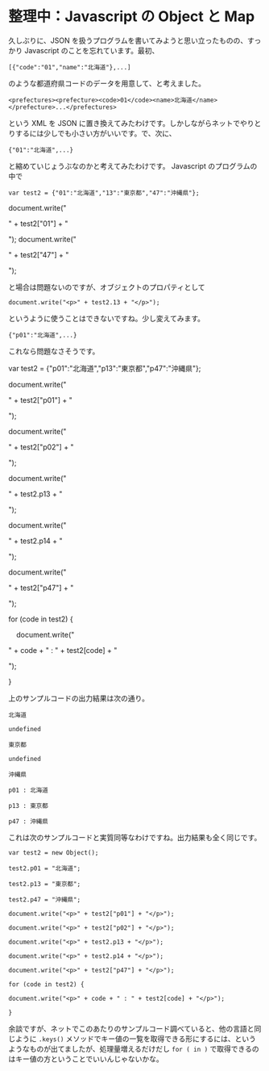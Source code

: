 # 整理中：Javascript の Object と Map

久しぶりに、JSON を扱うプログラムを書いてみようと思い立ったものの、すっかり Javascript のことを忘れています。最初、

`[{"code":"01","name":"北海道"},...]`

のような都道府県コードのデータを用意して、と考えました。

`<prefectures><prefecture><code>01</code><name>北海道</name></prefecture>...</prefectures>`

という XML を JSON に置き換えてみたわけです。しかしながらネットでやりとりするには少しでも小さい方がいいです。で、次に、

`{"01":"北海道",...}`

と縮めていじょうぶなのかと考えてみたわけです。 Javascript のプログラムの中で

`var test2 = {"01":"北海道","13":"東京都","47":"沖縄県"};`

document.write("<p>" + test2\["01"\] + "</p>");
document.write("<p>" + test2\["47"\] + "</p>");

と場合は問題ないのですが、オブジェクトのプロパティとして

`document.write("<p>" + test2.13 + "</p>");`

というように使うことはできないですね。少し変えてみます。

`{"p01":"北海道",...}`

これなら問題なさそうです。

var test2 = {"p01":"北海道","p13":"東京都","p47":"沖縄県"};

document.write("<p>" + test2\["p01"\] + "</p>");

document.write("<p>" + test2\["p02"\] + "</p>");

document.write("<p>" + test2.p13 + "</p>");

document.write("<p>" + test2.p14 + "</p>");

document.write("<p>" + test2\["p47"\] + "</p>");

for (code in test2) {

    document.write("<p>" + code + " : " + test2\[code\] + "</p>");

}

上のサンプルコードの出力結果は次の通り。

`北海道`

`undefined`

`東京都`

`undefined`

`沖縄県`

`p01 : 北海道`

`p13 : 東京都`

`p47 : 沖縄県`

これは次のサンプルコードと実質同等なわけですね。出力結果も全く同じです。

`var test2 = new Object();`

`test2.p01 = "北海道";`

`test2.p13 = "東京都";`

`test2.p47 = "沖縄県";`

`document.write("<p>" + test2["p01"] + "</p>");`

`document.write("<p>" + test2["p02"] + "</p>");`

`document.write("<p>" + test2.p13 + "</p>");`

`document.write("<p>" + test2.p14 + "</p>");`

`document.write("<p>" + test2["p47"] + "</p>");`

`for (code in test2) {`

 `document.write("<p>" + code + " : " + test2[code] + "</p>");`

`}`

余談ですが、ネットでこのあたりのサンプルコード調べていると、他の言語と同じように `.keys()` メソッドでキー値の一覧を取得できる形にするには、というようなものが出てましたが、処理量増えるだけだし `for ( in )` で取得できるのはキー値の方ということでいいんじゃないかな。
